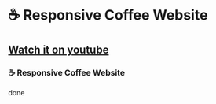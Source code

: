 # ☕ Responsive Coffee Website
## [Watch it on youtube](https://youtu.be/kObf5-dJMpw)
### ☕ Responsive Coffee Website

done